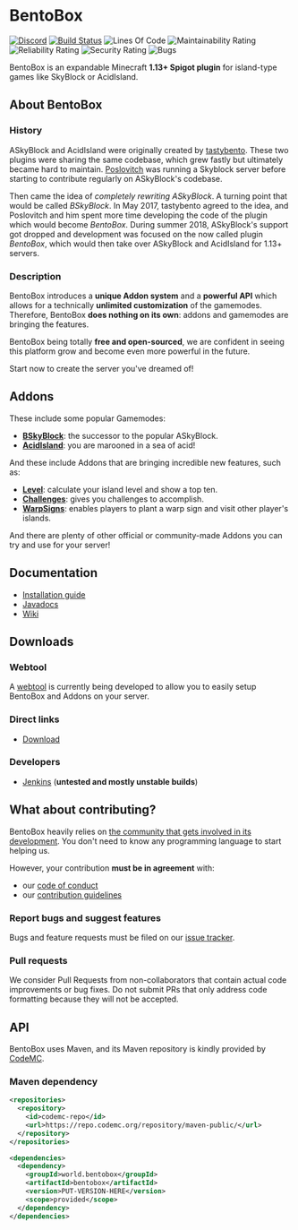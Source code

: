 # BentoBox

[![Discord](https://img.shields.io/discord/272499714048524288.svg?logo=discord)](https://discord.bentobox.world)
[![Build Status](https://ci.codemc.org/buildStatus/icon?job=BentoBoxWorld/BentoBox)](https://ci.codemc.org/job/BentoBoxWorld/job/BentoBox/)
![Lines Of Code](https://sonarcloud.io/api/project_badges/measure?project=world.bentobox%3Abentobox%3Adevelop&metric=ncloc)
![Maintainability Rating](https://sonarcloud.io/api/project_badges/measure?project=world.bentobox%3Abentobox%3Adevelop&metric=sqale_rating)
![Reliability Rating](https://sonarcloud.io/api/project_badges/measure?project=world.bentobox%3Abentobox%3Adevelop&metric=reliability_rating)
![Security Rating](https://sonarcloud.io/api/project_badges/measure?project=world.bentobox%3Abentobox%3Adevelop&metric=security_rating)
![Bugs](https://sonarcloud.io/api/project_badges/measure?project=world.bentobox%3Abentobox%3Adevelop&metric=bugs)

BentoBox is an expandable Minecraft **1.13+ Spigot plugin** for island-type games like SkyBlock or AcidIsland.

## About BentoBox

### History

ASkyBlock and AcidIsland were originally created by [tastybento](https://github.com/tastybento).
These two plugins were sharing the same codebase, which grew fastly but ultimately became hard to maintain.
[Poslovitch](https://github.com/Poslovitch) was running a Skyblock server before starting to contribute regularly on ASkyBlock's codebase.

Then came the idea of *completely rewriting ASkyBlock*.
A turning point that would be called *BSkyBlock*.
In May 2017, tastybento agreed to the idea, and Poslovitch and him spent more time developing the code of the plugin which would become *BentoBox*.
During summer 2018, ASkyBlock's support got dropped and development was focused on the now called plugin *BentoBox*, which would then take over ASkyBlock and AcidIsland for 1.13+ servers.

### Description

BentoBox introduces a **unique Addon system** and a **powerful API** which allows for a technically **unlimited customization** of the gamemodes.
Therefore, BentoBox **does nothing on its own**: addons and gamemodes are bringing the features.

BentoBox being totally **free and open-sourced**, we are confident in seeing this platform grow and become even more powerful in the future.

Start now to create the server you've dreamed of!

## Addons
These include some popular Gamemodes:
* [**BSkyBlock**](https://github.com/BentoBoxWorld/BSkyBlock): the successor to the popular ASkyBlock.
* [**AcidIsland**](https://github.com/BentoBoxWorld/AcidIsland): you are marooned in a sea of acid!

And these include Addons that are bringing incredible new features, such as:
* [**Level**](https://github.com/BentoBoxWorld/Level): calculate your island level and show a top ten.
* [**Challenges**](https://github.com/BentoBoxWorld/addon-challenges): gives you challenges to accomplish.
* [**WarpSigns**](https://github.com/BentoBoxWorld/addon-welcomewarpsigns): enables players to plant a warp sign and visit other player's islands.

And there are plenty of other official or community-made Addons you can try and use for your server!

## Documentation

* [Installation guide](https://github.com/BentoBoxWorld/bentobox/wiki/Install-Bentobox)
* [Javadocs](https://ci.codemc.org/job/BentoBoxWorld/job/BentoBox/javadoc/)
* [Wiki](https://github.com/BentoBoxWorld/BentoBox/wiki)

## Downloads

### Webtool
A [webtool](https://bentobox-tool.herokuapp.com/) is currently being developed to allow you to easily setup BentoBox and Addons on your server.

### Direct links
* [Download](https://github.com/BentoBoxWorld/BentoBox/releases)

### Developers
* [Jenkins](https://ci.codemc.org/job/BentoBoxWorld/job/BentoBox/) (**untested and mostly unstable builds**)

## What about contributing?

BentoBox heavily relies on [the community that gets involved in its development](https://github.com/BentoBoxWorld/BentoBox/graphs/contributors).
You don't need to know any programming language to start helping us.

However, your contribution **must be in agreement** with:
* our [code of conduct](https://github.com/BentoBoxWorld/BentoBox/tree/master/.github/CODE_OF_CONDUCT.md)
* our [contribution guidelines](https://github.com/BentoBoxWorld/BentoBox/tree/master/.github/CONTRIBUTING.md)

### Report bugs and suggest features
Bugs and feature requests must be filed on our [issue tracker](https://github.com/BentoBoxWorld/BentoBox/issues).

### Pull requests
We consider Pull Requests from non-collaborators that contain actual code improvements or bug fixes.
Do not submit PRs that only address code formatting because they will not be accepted.

## API

BentoBox uses Maven, and its Maven repository is kindly provided by [CodeMC](https://codemc.org).

### Maven dependency
```xml
<repositories>
  <repository>
    <id>codemc-repo</id>
    <url>https://repo.codemc.org/repository/maven-public/</url>
  </repository>
</repositories>

<dependencies>
  <dependency>
    <groupId>world.bentobox</groupId>
    <artifactId>bentobox</artifactId>
    <version>PUT-VERSION-HERE</version>
    <scope>provided</scope>
  </dependency>
</dependencies>
```